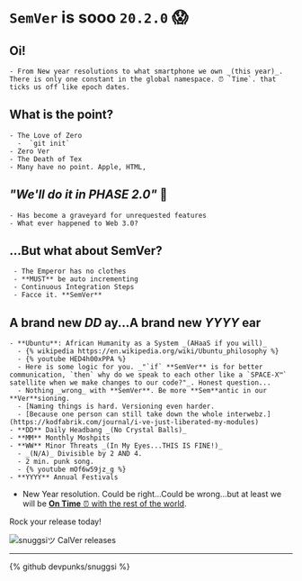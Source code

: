 # `SemVer` is sooo `20.2.0` 😱

## Oi!
    - From New year resolutions to what smartphone we own _(this year)_. There is only one constant in the global namespace. ⏰ `Time`. that ticks us off like epoch dates.

## What is the point?
    - The Love of Zero
      -  `git init`
    - Zero Ver
    - The Death of Tex
    - Many have no point. Apple, HTML, 
## _"We'll do it in PHASE 2.0"_ 👀
    - Has become a graveyard for unrequested features
    - What ever happened to Web 3.0?
## ...But what about SemVer?
     - The Emperor has no clothes
     - **MUST** be auto incrementing
     - Continuous Integration Steps
     - Facce it. **SemVer**
## A brand new **_DD_ ay**...A brand new **_YYYY_ ear**
    - **Ubuntu**: African Humanity as a System _(AHaaS if you will)_
      - {% wikipedia https://en.wikipedia.org/wiki/Ubuntu_philosophy %}
      - {% youtube HED4h00xPPA %}
      - Here is some logic for you. _"`if` **SemVer** is for better communication, `then` why do we speak to each other like a `SPACE-X™` satellite when we make changes to our code?"_. Honest question...
      - Nothing _wrong_ with **SemVer**. Be more **Sem**antic in our **Ver**sioning.
      - [Naming things is hard. Versioning even harder.
      - [Because one person can still take down the whole interwebz.](https://kodfabrik.com/journal/i-ve-just-liberated-my-modules)
    - **DD** Daily Headbang _(No Crystal Balls)_
    - **MM** Monthly Moshpits
    - **WW** Minor Threats _(In My Eyes...THIS IS FINE!)_
      - _(N/A)_ Divisible by 2 AND 4.
      - 2 min. punk song.
      - {% youtube mOf6w59jz_g %}
    - **YYYY** Annual Festivals
  - New Year resolution. Could be right...Could be wrong...but at least we will be [**On Time** ⏰ with the rest of the world](https://www.news.com.au/technology/why-do-americans-put-the-date-the-wrong-way-around/news-story/2623ac4a756a5948df44c0233ea8b4a9).

Rock your release today!

![snuggsiツ CalVer releases](https://dev-to-uploads.s3.amazonaws.com/i/4ll6ojigi5w69fetfanv.png)


<hr>

{% github devpunks/snuggsi %}
